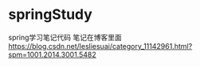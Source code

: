 # springStudy
spring学习笔记代码
笔记在博客里面
https://blog.csdn.net/lesliesuai/category_11142961.html?spm=1001.2014.3001.5482
